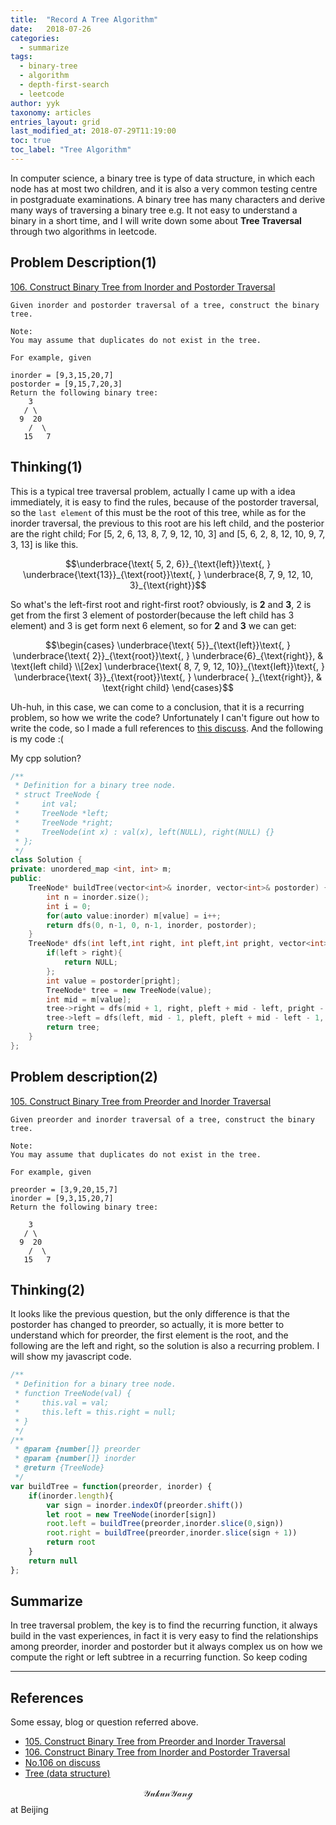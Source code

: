 ```yaml
---
title:  "Record A Tree Algorithm"
date:   2018-07-26
categories:
  - summarize
tags: 
  - binary-tree
  - algorithm
  - depth-first-search
  - leetcode
author: yyk
taxonomy: articles
entries_layout: grid
last_modified_at: 2018-07-29T11:19:00
toc: true
toc_label: "Tree Algorithm"
---
```

In computer science, a binary tree is type of data structure, in which each node has at most two children, and it is also a very common testing centre in postgraduate examinations. A binary tree has many characters and derive many ways of traversing a binary tree e.g. It not easy to understand a binary in a short time, and I will write down some about **Tree Traversal** through two algorithms in leetcode.

## Problem Description(1)

[106. Construct Binary Tree from Inorder and Postorder Traversal][No-106]
```
Given inorder and postorder traversal of a tree, construct the binary tree.

Note:
You may assume that duplicates do not exist in the tree.

For example, given

inorder = [9,3,15,20,7]
postorder = [9,15,7,20,3]
Return the following binary tree:
    3
   / \
  9  20
    /  \
   15   7
```

## Thinking(1)
This is a typical tree traversal problem, actually I came up with a idea immediately, it is easy to find the rules, because of the postorder traversal, so the `last element` of this must be the root of this tree, while as for the inorder traversal, the previous to this root are his left child, and the posterior are the right child; For [5, 2, 6, 13, 8, 7, 9, 12, 10, 3] and [5, 6, 2, 8, 12, 10, 9, 7, 3, 13] is like this.

$$\underbrace{\text{ 5, 2, 6}}_{\text{left}}\text{, }
\underbrace{\text{13}}_{\text{root}}\text{, }
\underbrace{8, 7, 9, 12, 10, 3}_{\text{right}}$$

So what's the left-first root and right-first root? obviously, is **2** and **3**, 2 is get from the first 3 element of postorder(because the left child has 3 element) and 3 is get form next 6 element, so for **2** and **3** we can get: 

$$\begin{cases}
\underbrace{\text{ 5}}_{\text{left}}\text{, }
\underbrace{\text{ 2}}_{\text{root}}\text{, }
\underbrace{6}_{\text{right}}, & \text{left child} \\[2ex]
\underbrace{\text{ 8, 7, 9, 12, 10}}_{\text{left}}\text{, }
\underbrace{\text{ 3}}_{\text{root}}\text{, }
\underbrace{  }_{\text{right}},  & \text{right child}
\end{cases}$$

Uh-huh, in this case, we can come to a conclusion, that it is a recurring problem, so how we write the code? Unfortunately I can't figure out how to write the code, so I made a full references to [this discuss][1st-discuss]. And the following is my code :(

My cpp solution?
``` c++
/**
 * Definition for a binary tree node.
 * struct TreeNode {
 *     int val;
 *     TreeNode *left;
 *     TreeNode *right;
 *     TreeNode(int x) : val(x), left(NULL), right(NULL) {}
 * };
 */
class Solution {
private: unordered_map <int, int> m;
public:
    TreeNode* buildTree(vector<int>& inorder, vector<int>& postorder) {
        int n = inorder.size();
        int i = 0;
        for(auto value:inorder) m[value] = i++;
        return dfs(0, n-1, 0, n-1, inorder, postorder);
    }
    TreeNode* dfs(int left,int right, int pleft,int pright, vector<int>& inorder, vector<int>& postorder) {
        if(left > right){
            return NULL;
        };
        int value = postorder[pright];
        TreeNode* tree = new TreeNode(value);
        int mid = m[value];
        tree->right = dfs(mid + 1, right, pleft + mid - left, pright - 1, inorder, postorder);
        tree->left = dfs(left, mid - 1, pleft, pleft + mid - left - 1, inorder, postorder);
        return tree;
    }
};
```

## Problem description(2)

[105. Construct Binary Tree from Preorder and Inorder Traversal][No-105]
```
Given preorder and inorder traversal of a tree, construct the binary tree.

Note:
You may assume that duplicates do not exist in the tree.

For example, given

preorder = [3,9,20,15,7]
inorder = [9,3,15,20,7]
Return the following binary tree:

    3
   / \
  9  20
    /  \
   15   7
```

## Thinking(2)

It looks like the previous question, but the only difference is that the postorder has changed to preorder, so actually, it is more better to understand which for preorder, the first element is the root, and the following are the left and right, so the solution is also a recurring problem. I will show my javascript code.

```javascript
/**
 * Definition for a binary tree node.
 * function TreeNode(val) {
 *     this.val = val;
 *     this.left = this.right = null;
 * }
 */
/**
 * @param {number[]} preorder
 * @param {number[]} inorder
 * @return {TreeNode}
 */
var buildTree = function(preorder, inorder) {
    if(inorder.length){
        var sign = inorder.indexOf(preorder.shift())
        let root = new TreeNode(inorder[sign])
        root.left = buildTree(preorder,inorder.slice(0,sign))
        root.right = buildTree(preorder,inorder.slice(sign + 1))
        return root
    }
    return null
};
```

## Summarize

In tree traversal problem, the key is to find the recurring function, it always build in the vast experiences, in fact it is very easy to find the relationships among preorder, inorder and postorder but it always complex us on how we compute the right or left subtree in a recurring function. So keep coding

_ _ _

## References

Some essay, blog or question referred above.

- [105. Construct Binary Tree from Preorder and Inorder Traversal][No-105]
- [106. Construct Binary Tree from Inorder and Postorder Traversal][No-106]
- [No.106 on discuss][1st-discuss]
- [Tree (data structure)](https://en.wikipedia.org/wiki/Tree_(data_structure))

$$\mathcal{Yukun Yang}$$ at Beijing

[No-105]: https://leetcode.com/problems/construct-binary-tree-from-preorder-and-inorder-traversal/description/
[No-106]: https://leetcode.com/problems/construct-binary-tree-from-inorder-and-postorder-traversal/description/
[1st-discuss]: https://leetcode.com/problems/construct-binary-tree-from-inorder-and-postorder-traversal/discuss/34799/C++-O(n)-DFS-solution-beath-91-submissions